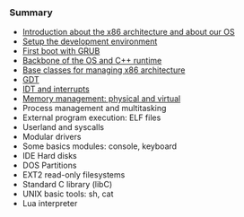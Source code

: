 ### Summary

* [Introduction about the x86 architecture and about our OS](Chapter-1/README.md)
* [Setup the development environment](Chapter-2/README.md)
* [First boot with GRUB](Chapter-3/README.md)
* [Backbone of the OS and C++ runtime](Chapter-4/README.md)
* [Base classes for managing x86 architecture](Chapter-5/README.md)
* [GDT](Chapter-6/README.md)
* [IDT and interrupts](Chapter-7/README.md)
* [Memory management: physical and virtual](Chapter-8/README.md)
* Process management and multitasking
* External program execution: ELF files
* Userland and syscalls
* Modular drivers
* Some basics modules: console, keyboard
* IDE Hard disks
* DOS Partitions
* EXT2 read-only filesystems
* Standard C library (libC)
* UNIX basic tools: sh, cat
* Lua interpreter